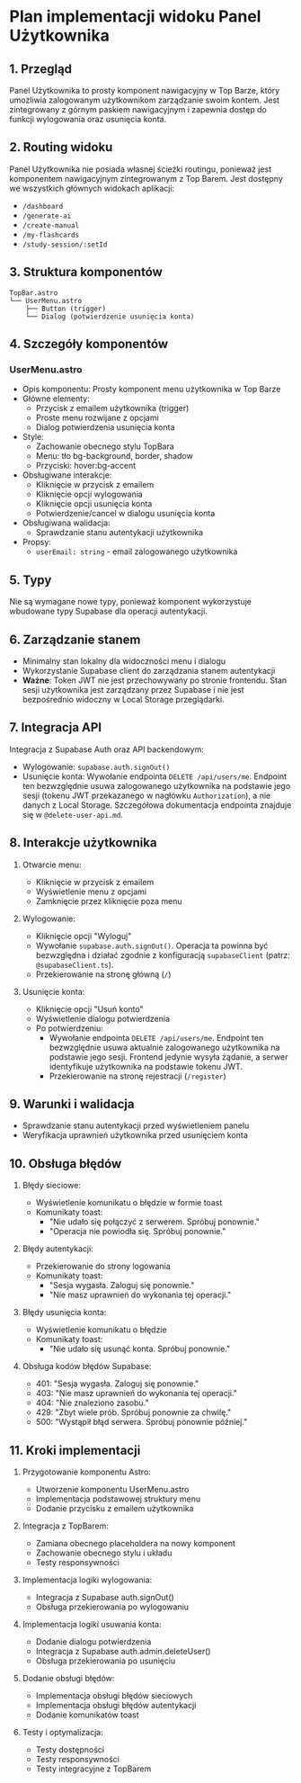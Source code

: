 # Plan implementacji widoku Panel Użytkownika

## 1. Przegląd
Panel Użytkownika to prosty komponent nawigacyjny w Top Barze, który umożliwia zalogowanym użytkownikom zarządzanie swoim kontem. Jest zintegrowany z górnym paskiem nawigacyjnym i zapewnia dostęp do funkcji wylogowania oraz usunięcia konta.

## 2. Routing widoku
Panel Użytkownika nie posiada własnej ścieżki routingu, ponieważ jest komponentem nawigacyjnym zintegrowanym z Top Barem. Jest dostępny we wszystkich głównych widokach aplikacji:
- `/dashboard`
- `/generate-ai`
- `/create-manual`
- `/my-flashcards`
- `/study-session/:setId`

## 3. Struktura komponentów
```
TopBar.astro
└── UserMenu.astro
    ├── Button (trigger)
    └── Dialog (potwierdzenie usunięcia konta)
```

## 4. Szczegóły komponentów

### UserMenu.astro
- Opis komponentu: Prosty komponent menu użytkownika w Top Barze
- Główne elementy:
  - Przycisk z emailem użytkownika (trigger)
  - Proste menu rozwijane z opcjami
  - Dialog potwierdzenia usunięcia konta
- Style:
  - Zachowanie obecnego stylu TopBara
  - Menu: tło bg-background, border, shadow
  - Przyciski: hover:bg-accent
- Obsługiwane interakcje:
  - Kliknięcie w przycisk z emailem
  - Kliknięcie opcji wylogowania
  - Kliknięcie opcji usunięcia konta
  - Potwierdzenie/cancel w dialogu usunięcia konta
- Obsługiwana walidacja:
  - Sprawdzanie stanu autentykacji użytkownika
- Propsy:
  - `userEmail: string` - email zalogowanego użytkownika

## 5. Typy
Nie są wymagane nowe typy, ponieważ komponent wykorzystuje wbudowane typy Supabase dla operacji autentykacji.

## 6. Zarządzanie stanem
- Minimalny stan lokalny dla widoczności menu i dialogu
- Wykorzystanie Supabase client do zarządzania stanem autentykacji
- **Ważne**: Token JWT nie jest przechowywany po stronie frontendu. Stan sesji użytkownika jest zarządzany przez Supabase i nie jest bezpośrednio widoczny w Local Storage przeglądarki.

## 7. Integracja API
Integracja z Supabase Auth oraz API backendowym:
- Wylogowanie: `supabase.auth.signOut()`
- Usunięcie konta: Wywołanie endpointa `DELETE /api/users/me`. Endpoint ten bezwzględnie usuwa zalogowanego użytkownika na podstawie jego sesji (tokenu JWT przekazanego w nagłówku `Authorization`), a nie danych z Local Storage. Szczegółowa dokumentacja endpointa znajduje się w `@delete-user-api.md`.

## 8. Interakcje użytkownika
1. Otwarcie menu:
   - Kliknięcie w przycisk z emailem
   - Wyświetlenie menu z opcjami
   - Zamknięcie przez kliknięcie poza menu

2. Wylogowanie:
   - Kliknięcie opcji "Wyloguj"
   - Wywołanie `supabase.auth.signOut()`. Operacja ta powinna być bezwzględna i działać zgodnie z konfiguracją `supabaseClient` (patrz: `@supabaseClient.ts`).
   - Przekierowanie na stronę główną (`/`)

3. Usunięcie konta:
   - Kliknięcie opcji "Usuń konto"
   - Wyświetlenie dialogu potwierdzenia
   - Po potwierdzeniu:
     - Wywołanie endpointa `DELETE /api/users/me`. Endpoint ten bezwzględnie usuwa aktualnie zalogowanego użytkownika na podstawie jego sesji. Frontend jedynie wysyła żądanie, a serwer identyfikuje użytkownika na podstawie tokenu JWT.
     - Przekierowanie na stronę rejestracji (`/register`)

## 9. Warunki i walidacja
- Sprawdzanie stanu autentykacji przed wyświetleniem panelu
- Weryfikacja uprawnień użytkownika przed usunięciem konta

## 10. Obsługa błędów
1. Błędy sieciowe:
   - Wyświetlenie komunikatu o błędzie w formie toast
   - Komunikaty toast:
     - "Nie udało się połączyć z serwerem. Spróbuj ponownie."
     - "Operacja nie powiodła się. Spróbuj ponownie."

2. Błędy autentykacji:
   - Przekierowanie do strony logowania
   - Komunikaty toast:
     - "Sesja wygasła. Zaloguj się ponownie."
     - "Nie masz uprawnień do wykonania tej operacji."

3. Błędy usunięcia konta:
   - Wyświetlenie komunikatu o błędzie
   - Komunikaty toast:
     - "Nie udało się usunąć konta. Spróbuj ponownie."

4. Obsługa kodów błędów Supabase:
   - 401: "Sesja wygasła. Zaloguj się ponownie."
   - 403: "Nie masz uprawnień do wykonania tej operacji."
   - 404: "Nie znaleziono zasobu."
   - 429: "Zbyt wiele prób. Spróbuj ponownie za chwilę."
   - 500: "Wystąpił błąd serwera. Spróbuj ponownie później."

## 11. Kroki implementacji
1. Przygotowanie komponentu Astro:
   - Utworzenie komponentu UserMenu.astro
   - Implementacja podstawowej struktury menu
   - Dodanie przycisku z emailem użytkownika

2. Integracja z TopBarem:
   - Zamiana obecnego placeholdera na nowy komponent
   - Zachowanie obecnego stylu i układu
   - Testy responsywności

3. Implementacja logiki wylogowania:
   - Integracja z Supabase auth.signOut()
   - Obsługa przekierowania po wylogowaniu

4. Implementacja logiki usuwania konta:
   - Dodanie dialogu potwierdzenia
   - Integracja z Supabase auth.admin.deleteUser()
   - Obsługa przekierowania po usunięciu

5. Dodanie obsługi błędów:
   - Implementacja obsługi błędów sieciowych
   - Implementacja obsługi błędów autentykacji
   - Dodanie komunikatów toast

6. Testy i optymalizacja:
   - Testy dostępności
   - Testy responsywności
   - Testy integracyjne z TopBarem
